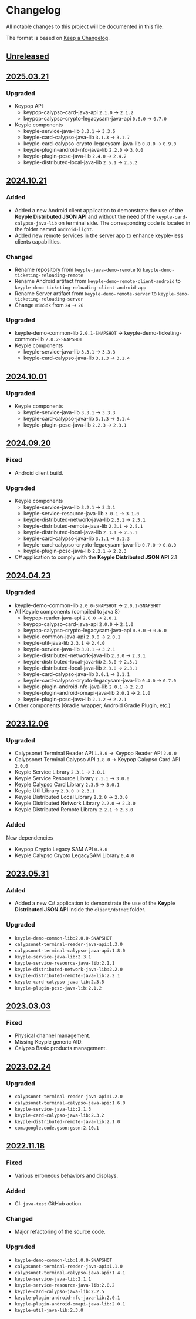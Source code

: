 # Changelog
All notable changes to this project will be documented in this file.

The format is based on [Keep a Changelog](https://keepachangelog.com/en/1.0.0/).

## [Unreleased]

## [2025.03.21]
### Upgraded
- Keypop API
  - keypop-calypso-card-java-api `2.1.0` -> `2.1.2`
  - keypop-calypso-crypto-legacysam-java-api `0.6.0` -> `0.7.0`
- Keyple components
  - keyple-service-java-lib `3.3.1` -> `3.3.5`
  - keyple-card-calypso-java-lib `3.1.3` -> `3.1.7`
  - keyple-card-calypso-crypto-legacysam-java-lib `0.8.0` -> `0.9.0`
  - keyple-plugin-android-nfc-java-lib `2.2.0` -> `3.0.0`
  - keyple-plugin-pcsc-java-lib `2.4.0` -> `2.4.2`
  - keyple-distributed-local-java-lib `2.5.1` -> `2.5.2`

## [2024.10.21]
### Added
- Added a new Android client application to demonstrate the use of the **Keyple Distributed JSON API** and without the
  need of the `keyple-card-calypso-java-lib` on terminal side. The corresponding code is located in the folder named
  `android-light`.
- Added new remote services in the server app to enhance keyple-less clients capabilities.
### Changed
- Rename repository from `keyple-java-demo-remote` to `keyple-demo-ticketing-reloading-remote`
- Rename Android artifact from `keyple-demo-remote-client-android` to `keyple-demo-ticketing-reloading-client-android-app`
- Rename Server artifact from `keyple-demo-remote-server` to `keyple-demo-ticketing-reloading-server`
- Change `minSdk` from `24` -> `26`
### Upgraded
- keyple-demo-common-lib `2.0.1-SNAPSHOT` -> keyple-demo-ticketing-common-lib `2.0.2-SNAPSHOT`
- Keyple components
  - keyple-service-java-lib `3.3.1` -> `3.3.3`
  - keyple-card-calypso-java-lib `3.1.3` -> `3.1.4`
  
## [2024.10.01]
### Upgraded
- Keyple components
  - keyple-service-java-lib `3.3.1` -> `3.3.3`
  - keyple-card-calypso-java-lib `3.1.3` -> `3.1.4`
  - keyple-plugin-pcsc-java-lib `2.2.3` -> `2.3.1`

## [2024.09.20]
### Fixed
- Android client build.
### Upgraded
- Keyple components
  - keyple-service-java-lib `3.2.1` -> `3.3.1`
  - keyple-service-resource-java-lib `3.0.1` -> `3.1.0`
  - keyple-distributed-network-java-lib `2.3.1` -> `2.5.1`
  - keyple-distributed-remote-java-lib `2.3.1` -> `2.5.1`
  - keyple-distributed-local-java-lib `2.3.1` -> `2.5.1`
  - keyple-card-calypso-java-lib `3.1.1` -> `3.1.3`
  - keyple-card-calypso-crypto-legacysam-java-lib `0.7.0` -> `0.8.0`
  - keyple-plugin-pcsc-java-lib `2.2.1` -> `2.2.3`
- C# application to comply with the **Keyple Distributed JSON API** 2.1

## [2024.04.23]
### Upgraded
- keyple-demo-common-lib `2.0.0-SNAPSHOT` -> `2.0.1-SNAPSHOT`
- All Keyple components (compiled to java 8)
    - keypop-reader-java-api `2.0.0` -> `2.0.1`
    - keypop-calypso-card-java-api `2.0.0` -> `2.1.0`
    - keypop-calypso-crypto-legacysam-java-api `0.3.0` -> `0.6.0`
    - keyple-common-java-api `2.0.0` -> `2.0.1`
    - keyple-util-java-lib `2.3.1` -> `2.4.0`
    - keyple-service-java-lib `3.0.1` -> `3.2.1`
    - keyple-distributed-network-java-lib `2.3.0` -> `2.3.1`
    - keyple-distributed-local-java-lib `2.3.0` -> `2.3.1`
    - keyple-distributed-local-java-lib `2.3.0` -> `2.3.1`
    - keyple-card-calypso-java-lib `3.0.1` -> `3.1.1`
    - keyple-card-calypso-crypto-legacysam-java-lib `0.4.0` -> `0.7.0`
    - keyple-plugin-android-nfc-java-lib `2.0.1` -> `2.2.0`
    - keyple-plugin-android-omapi-java-lib `2.0.1` -> `2.1.0`
    - keyple-plugin-pcsc-java-lib `2.1.2` -> `2.2.1`
- Other components (Gradle wrapper, Android Gradle Plugin, etc.)

## [2023.12.06]
### Upgraded
- Calypsonet Terminal Reader API `1.3.0` -> Keypop Reader API `2.0.0`
- Calypsonet Terminal Calypso API `1.8.0` -> Keypop Calypso Card API `2.0.0`
- Keyple Service Library `2.3.1` -> `3.0.1`
- Keyple Service Resource Library `2.1.1` -> `3.0.0`
- Keyple Calypso Card Library `2.3.5` -> `3.0.1`
- Keyple Util Library `2.3.0` -> `2.3.1`
- Keyple Distributed Local Library `2.2.0` -> `2.3.0`
- Keyple Distributed Network Library `2.2.0` -> `2.3.0`
- Keyple Distributed Remote Library `2.2.1` -> `2.3.0`

### Added
New dependencies
- Keypop Crypto Legacy SAM API `0.3.0`
- Keyple Calypso Crypto LegacySAM Library `0.4.0`

## [2023.05.31]
### Added
- Added a new C# application to demonstrate the use of the **Keyple Distributed JSON API** inside the `client/dotnet` folder.
### Upgraded
- `keyple-demo-common-lib:2.0.0-SNAPSHOT`
- `calypsonet-terminal-reader-java-api:1.3.0`
- `calypsonet-terminal-calypso-java-api:1.8.0`
- `keyple-service-java-lib:2.3.1`
- `keyple-service-resource-java-lib:2.1.1`
- `keyple-distributed-network-java-lib:2.2.0`
- `keyple-distributed-remote-java-lib:2.2.1`
- `keyple-card-calypso-java-lib:2.3.5`
- `keyple-plugin-pcsc-java-lib:2.1.2`

## [2023.03.03]
### Fixed
- Physical channel management.
- Missing Keyple generic AID.
- Calypso Basic products management.

## [2023.02.24]
### Upgraded
- `calypsonet-terminal-reader-java-api:1.2.0`
- `calypsonet-terminal-calypso-java-api:1.6.0`
- `keyple-service-java-lib:2.1.3`
- `keyple-card-calypso-java-lib:2.3.2`
- `keyple-distributed-remote-java-lib:2.1.0`
- `com.google.code.gson:gson:2.10.1`

## [2022.11.18]
### Fixed
- Various erroneous behaviors and displays.
### Added
- CI: `java-test` GitHub action.
### Changed
- Major refactoring of the source code.
### Upgraded
- `keyple-demo-common-lib:1.0.0-SNAPSHOT`
- `calypsonet-terminal-reader-java-api:1.1.0`
- `calypsonet-terminal-calypso-java-api:1.4.1`
- `keyple-service-java-lib:2.1.1`
- `keyple-service-resource-java-lib:2.0.2`
- `keyple-card-calypso-java-lib:2.2.5`
- `keyple-plugin-android-nfc-java-lib:2.0.1`
- `keyple-plugin-android-omapi-java-lib:2.0.1`
- `keyple-util-java-lib:2.3.0`

[Unreleased]: https://github.com/calypsonet/keyple-demo-ticketing-reloading-remote/compare/2025.03.21...HEAD
[2025.03.21]: https://github.com/calypsonet/keyple-demo-ticketing-reloading-remote/compare/2024.10.21...2025.03.21
[2024.10.21]: https://github.com/calypsonet/keyple-demo-ticketing-reloading-remote/compare/2024.10.01...2024.10.21
[2024.10.01]: https://github.com/calypsonet/keyple-demo-ticketing-reloading-remote/compare/2024.09.20...2024.10.01
[2024.09.20]: https://github.com/calypsonet/keyple-demo-ticketing-reloading-remote/compare/2024.04.23...2024.09.20
[2024.04.23]: https://github.com/calypsonet/keyple-demo-ticketing-reloading-remote/compare/2023.12.06...2024.04.23
[2023.12.06]: https://github.com/calypsonet/keyple-demo-ticketing-reloading-remote/compare/2023.05.31...2023.12.06
[2023.05.31]: https://github.com/calypsonet/keyple-demo-ticketing-reloading-remote/compare/2023.03.03...2023.05.31
[2023.03.03]: https://github.com/calypsonet/keyple-demo-ticketing-reloading-remote/compare/2023.02.24...2023.03.03
[2023.02.24]: https://github.com/calypsonet/keyple-demo-ticketing-reloading-remote/compare/2022.11.18...2023.02.24
[2022.11.18]: https://github.com/calypsonet/keyple-demo-ticketing-reloading-remote/compare/v2021.11...2022.11.18